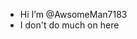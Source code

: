 - Hi I’m @AwsomeMan7183
- I don't do much on here
<!---
AwsomeMan7183/AwsomeMan7183 is a ✨ special ✨ repository because its `README.md` (this file) appears on your GitHub profile.
You can click the Preview link to take a look at your changes.
--->
